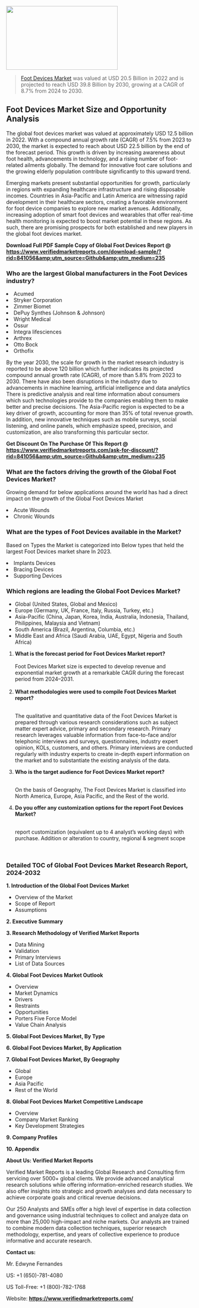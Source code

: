 <img src="https://ffe5etoiles.com/wp-content/uploads/2024/12/MST1-300x171.png" alt="" width="300" height="171" class="alignnone size-medium wp-image-20088" /><blockquote><p><p><a href="https://www.verifiedmarketreports.com/download-sample/?rid=841056&utm_source=Github&utm_medium=235" target="_blank">Foot Devices Market</a> was valued at USD 20.5 Billion in 2022 and is projected to reach USD 39.8 Billion by 2030, growing at a CAGR of 8.7% from 2024 to 2030.</p></blockquote><p><h2>Foot Devices Market Size and Opportunity Analysis</h2><p>The global foot devices market was valued at approximately USD 12.5 billion in 2022. With a compound annual growth rate (CAGR) of 7.5% from 2023 to 2030, the market is expected to reach about USD 22.5 billion by the end of the forecast period. This growth is driven by increasing awareness about foot health, advancements in technology, and a rising number of foot-related ailments globally. The demand for innovative foot care solutions and the growing elderly population contribute significantly to this upward trend.</p><p>Emerging markets present substantial opportunities for growth, particularly in regions with expanding healthcare infrastructure and rising disposable incomes. Countries in Asia-Pacific and Latin America are witnessing rapid development in their healthcare sectors, creating a favorable environment for foot device companies to explore new market avenues. Additionally, increasing adoption of smart foot devices and wearables that offer real-time health monitoring is expected to boost market potential in these regions. As such, there are promising prospects for both established and new players in the global foot devices market.</p></p><p class=""><strong>Download Full PDF Sample Copy of Global Foot Devices Report @ <a href="https://www.verifiedmarketreports.com/download-sample/?rid=841056&amp;utm_source=Github&amp;utm_medium=235" target="_blank">https://www.verifiedmarketreports.com/download-sample/?rid=841056&amp;utm_source=Github&amp;utm_medium=235</a></strong></p><h3 id="" class="">Who are the largest Global manufacturers in the Foot Devices industry?</h3><p><li>Acumed</li><li> Stryker Corporation</li><li> Zimmer Biomet</li><li> DePuy Synthes (Johnson & Johnson)</li><li> Wright Medical</li><li> Ossur</li><li> Integra lifesciences</li><li> Arthrex</li><li> Otto Bock</li><li> Orthofix</li></p><div class=""><div class="" dir="" data-message-author-role="" data-message-id="" data-message-model-slug=""><div class=""><div class=""><div class=""><div class="" dir="" data-message-author-role="" data-message-id="" data-message-model-slug=""><div class=""><div class=""><p>By the year 2030, the scale for growth in the market research industry is reported to be above 120 billion which further indicates its projected compound annual growth rate (CAGR), of more than 5.8% from 2023 to 2030. There have also been disruptions in the industry due to advancements in machine learning, artificial intelligence and data analytics There is predictive analysis and real time information about consumers which such technologies provide to the companies enabling them to make better and precise decisions. The Asia-Pacific region is expected to be a key driver of growth, accounting for more than 35% of total revenue growth. In addition, new innovative techniques such as mobile surveys, social listening, and online panels, which emphasize speed, precision, and customization, are also transforming this particular sector.</p><p><strong>Get Discount On The Purchase Of This Report @&nbsp; <a href="https://www.verifiedmarketreports.com/ask-for-discount/?rid=841056&amp;utm_source=Github&amp;utm_medium=235" target="_blank">https://www.verifiedmarketreports.com/ask-for-discount/?rid=841056&amp;utm_source=Github&amp;utm_medium=235</a></strong></p></div></div></div></div></div></div></div></div><h3 id="" class="">What are the factors driving the growth of the Global Foot Devices Market?</h3><p id="" class="">Growing demand for below applications around the world has had a direct impact on the growth of the Global Foot Devices Market</p><p id="" class=""><li>Acute Wounds</li><li> Chronic Wounds</li></p><h3 id="" class="">What are the types of Foot Devices available in the Market?</h3><p id="" class="">Based on Types the Market is categorized into Below types that held the largest Foot Devices market share In 2023.</p><p id="" class=""><li>Implants Devices</li><li> Bracing Devices</li><li> Supporting Devices</li></p><h3 id="" class="">Which regions are leading the Global Foot Devices Market?</h3><ul><li>Global (United States, Global and Mexico)</li><li>Europe (Germany, UK, France, Italy, Russia, Turkey, etc.)</li><li>Asia-Pacific (China, Japan, Korea, India, Australia, Indonesia, Thailand, Philippines, Malaysia and Vietnam)</li><li>South America (Brazil, Argentina, Columbia, etc.)</li><li>Middle East and Africa (Saudi Arabia, UAE, Egypt, Nigeria and South Africa)</li></ul><p><ol><li><strong>What is the forecast period for Foot Devices Market report?<br /></strong><br /><span data-sheets-root="1" data-sheets-value="{&quot;1&quot;:2,&quot;2&quot;:&quot;XXXX size is expected to develop revenue and exponential market growth at a remarkable CAGR during the forecast period from 2024&ndash;2030.&quot;}" data-sheets-userformat="{&quot;2&quot;:12674,&quot;4&quot;:{&quot;1&quot;:2,&quot;2&quot;:16776960},&quot;10&quot;:2,&quot;11&quot;:0,&quot;15&quot;:&quot;Arial&quot;,&quot;16&quot;:12}">Foot Devices Market size is expected to develop revenue and exponential market growth at a remarkable CAGR during the forecast period from 2024&ndash;2031.</span><br /><br /></li><li><strong>What methodologies were used to compile Foot Devices Market report?<br /><br /></strong><p>The qualitative and quantitative data of the&nbsp;Foot Devices Market is prepared through various research considerations such as subject matter expert advice, primary and secondary research. Primary research leverages valuable information from face-to-face and/or telephonic interviews and surveys, questionnaires, industry expert opinion, KOLs, customers, and others. Primary interviews are conducted regularly with industry experts to create in-depth expert information on the market and to substantiate the existing analysis of the data.&nbsp;</p></li><li><strong>Who is the target audience for Foot Devices Market report?<br /><br /></strong><p>On the basis of Geography, The&nbsp;Foot Devices Market is classified into North America, Europe, Asia Pacific, and the Rest of the world.</p></li><li><strong>Do you offer any customization options for the report Foot Devices Market?<br /><br /></strong><p>report customization (equivalent up to 4 analyst&rsquo;s working days) with purchase. Addition or alteration to country, regional &amp; segment scope</p><p>&nbsp;</p></li></ol></p><h3 id="" class="">Detailed TOC of Global Foot Devices Market Research Report, 2024-2032</h3><p id="" class=""><strong>1. Introduction of the Global Foot Devices Market</strong></p><ul><li>Overview of the Market</li><li>Scope of Report</li><li>Assumptions</li></ul><p id="" class=""><strong>2. Executive Summary</strong></p><p id="" class=""><strong>3. Research Methodology of&nbsp;Verified Market Reports</strong></p><ul><li>Data Mining</li><li>Validation</li><li>Primary Interviews</li><li>List of Data Sources</li></ul><p id="" class=""><strong>4. Global Foot Devices Market Outlook</strong></p><ul><li>Overview</li><li>Market Dynamics</li><li>Drivers</li><li>Restraints</li><li>Opportunities</li><li>Porters Five Force Model</li><li>Value Chain Analysis</li></ul><p id="" class=""><strong>5. Global Foot Devices Market, By&nbsp;Type</strong></p><p id="" class=""><strong>6. Global Foot Devices Market, By Application</strong></p><p id="" class=""><strong>7. Global Foot Devices Market, By Geography</strong></p><ul><li>Global</li><li>Europe</li><li>Asia Pacific</li><li>Rest of the World</li></ul><p id="" class=""><strong>8. Global Foot Devices Market Competitive Landscape</strong></p><ul><li>Overview</li><li>Company Market Ranking</li><li>Key Development Strategies</li></ul><p id="" class=""><strong>9. Company Profiles</strong></p><p id="" class=""><strong>10. Appendix</strong></p><p id="" class=""><strong>About Us: Verified Market Reports</strong></p><p id="" class="">Verified Market Reports is a leading Global Research and Consulting firm servicing over 5000+ global clients. We provide advanced analytical research solutions while offering information-enriched research studies. We also offer insights into strategic and growth analyses and data necessary to achieve corporate goals and critical revenue decisions.</p><p id="" class="">Our 250 Analysts and SMEs offer a high level of expertise in data collection and governance using industrial techniques to collect and analyze data on more than 25,000 high-impact and niche markets. Our analysts are trained to combine modern data collection techniques, superior research methodology, expertise, and years of collective experience to produce informative and accurate research.</p><p id="" class=""><strong>Contact us:</strong></p><p id="" class="">Mr. Edwyne Fernandes</p><p id="" class="">US: +1 (650)-781-4080</p><p id="" class="">US Toll-Free: +1 (800)-782-1768</p><p id="" class="">Website: <a target="" data-test-app-aware-link=""><strong>https://www.verifiedmarketreports.com/</strong></a></p>
